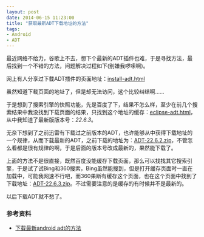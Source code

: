 ```yaml
---
layout: post
date: 2014-06-15 11:23:00
title: "获取最新ADT下载地址的方法"
tags:
- Android
- ADT
---
```


最近网络不给力，谷歌上不去，想下个最新的ADT插件也难，于是寻找方法，最后找到一个不错的方法，问题解决过程如下(别嫌我啰嗦啊)。

<!--more-->

网上有人分享过下载ADT插件的页面地址：[install-adt.html][link1]

虽然知道下载页面的地址了，但是却无法访问，这个比较纠结啊……

于是想到了搜索引擎的快照功能，先是百度了下，结果不怎么样，至少在前几个搜索结果中我没找到下载页面的结果，只找到这个地址的缓存：[eclipse-adt.html][link2]，从中我知道了最新版版本号：*22.6.3*。

无奈下想到了之前迅雷有下载过之前版本的ADT，也许能够从中获得下载地址的一个规律，从而下载最新的ADT，之前下载的地址为：[ADT-22.6.2.zip][link3]，不管怎么看都是很有规律的啊，于是后面的版本号改成最新的，果然能下载了。

上面的方法不是很直接，既然百度没能缓存下载页面，那么可以找找其它搜索引擎，于是试了试Bing和360搜索，Bing虽然能搜到，但是打开缓存页面时一直在加载中，可能我网速不行吧，而360果断有缓存这个页面，也在这个页面中找到了下载地址：[ADT-22.6.3.zip][link4]。不过需要注意的是缓存的有时候并不是最新的。

以后下载ADT就不愁了。


### 参考资料

* [下载最新android adt的方法][ref1]


[link1]: http://developer.android.com/sdk/installing/installing-adt.html "http://developer.android.com/sdk/installing/installing-adt.html"
[link2]: http://developer.android.com/sdk/eclipse-adt.html "http://developer.android.com/sdk/eclipse-adt.html"
[link3]: http://dl.google.com/android/ADT-22.6.2.zip "http://dl.google.com/android/ADT-22.6.2.zip"
[link4]: http://dl.google.com/android/ADT-22.6.3.zip "http://dl.google.com/android/ADT-22.6.3.zip"
[ref1]: http://jingyan.baidu.com/article/d3b74d64a5d0651f77e609ac.html "下载最新android adt的方法"